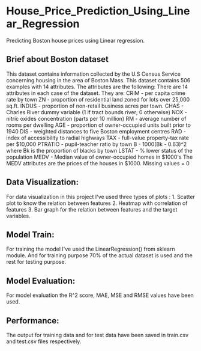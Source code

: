 # House_Price_Prediction_Using_Linear_Regression
Predicting Boston house prices using Linear regression.
## Brief about Boston dataset
This dataset contains information collected by the U.S Census Service concerning housing in the area of Boston Mass. This dataset contains 506 examples with 14 attributes. The attributes are the following:
There are 14 attributes in each case of the dataset. They are:
              CRIM - per capita crime rate by town
              ZN - proportion of residential land zoned for lots over 25,000 sq.ft.
              INDUS - proportion of non-retail business acres per town.
              CHAS - Charles River dummy variable (1 if tract bounds river; 0 otherwise)
              NOX - nitric oxides concentration (parts per 10 million)
              RM - average number of rooms per dwelling
              AGE - proportion of owner-occupied units built prior to 1940
              DIS - weighted distances to five Boston employment centres
              RAD - index of accessibility to radial highways
              TAX - full-value property-tax rate per $10,000
              PTRATIO - pupil-teacher ratio by town
              B - 1000(Bk - 0.63)^2 where Bk is the proportion of blacks by town
              LSTAT - % lower status of the population
              MEDV - Median value of owner-occupied homes in $1000's
The MEDV attributes are the prices of the houses in $1000.
Missing values = 0

## Data Visualization:
For data visualization in this project I've used three types of plots :
                1. Scatter plot to know the relation between features
                2. Heatmap with correlation of features
                3. Bar graph for the relation between features and the target variables.
                
## Model Train:
For training the model I've used the LinearRegression() from sklearn module. And for training purpose 70% of the actual dataset is used and the rest for testing purpose.

## Model Evaluation:
For model evaluation the R^2 score, MAE, MSE and RMSE values have been used.

## Performance:
The output for training data and for test data have been saved in train.csv and test.csv files respectively.
              
